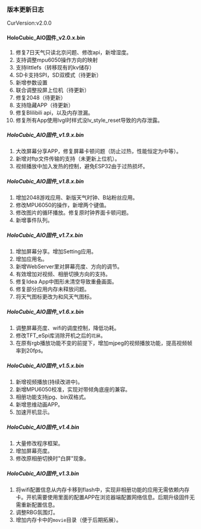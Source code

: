 ### 版本更新日志
CurVersion:v2.0.0

#### HoloCubic_AIO固件_v2.0.x.bin
1. 修复7日天气只读北京问题、修改api，新增湿度。
2. 支持调整mpu6050操作方向的映射
3. 支持littlefs（转移现有的kv储存）
4. SD卡支持SPI，SD双模式（待更新）
5. 新增参数设置
6. 联合调整投屏上位机（待更新）
7. 修复2048（待更新）
8. 支持隐藏APP（待更新）
9. 修复BIilibili api，以及内存泄漏。
10. 修复所有App使用lvgl时样式没lv_style_reset导致的内存泄露。

##### HoloCubic_AIO固件_v1.9.x.bin
1. 大改屏幕分享APP，修复屏幕卡顿问题（防止过热，性能恒定为中等）。
2. 新增对ftp文件传输的支持（未更新上位机）。
3. 视频播放中加入发热的控制，避免ESP32由于过热损坏。

##### HoloCubic_AIO固件_v1.8.x.bin
1. 增加2048游戏应用、新版天气时钟、B站粉丝应用。
2. 修改MPU6050的操作，新增两个键值。
3. 修改图片的循环播放。修复原时钟界面卡顿问题。
4. 新增事件队列。

##### HoloCubic_AIO固件_v1.7.x.bin
1. 增加屏幕分享。增加Setting应用。
2. 增加应用名。
3. 新增WebServer里对屏幕亮度、方向的调节。
4. 有效增加对视频、相册切换方向的支持。
5. 修复Idea App中图形未清空导致重叠画面。
6. 修复部分应用内存未释放问题。
7. 将天气图标更改为和风天气图标。

##### HoloCubic_AIO固件_v1.6.x.bin
1. 调整屏幕亮度、wifi的调度控制，降低功耗。
2. 修改TFT_eSpi库消除开机之后的`花屏`。
3. 在原有rgb播放功能不变的前提下，增加mjpeg的视频播放功能，提高视频帧率到20fps。

##### HoloCubic_AIO固件_v1.5.x.bin
1. 新增视频播放(持续改进中)。
2. 新增MPU6050校准，实现对带倾角底座的兼容。
3. 相册功能支持jpg、bin双格式。
4. 新增思维动画APP。
5. 加速开机显示。

##### HoloCubic_AIO固件_v1.4.bin
1. 大量修改程序框架。
2. 增加屏幕亮度。
3. 修改原相册切换时"白屏"现象。

##### HoloCubic_AIO固件_v1.3.bin
1. 将wifi配置信息从内存卡移到flash中，实现非相册功能的应用无需依赖内存卡。开机需要使用里面的配置APP在浏览器端配置网络信息。后期升级固件无需重新配置信息。
2. 调整RBG氛围灯。
3. 增加内存卡中的`movie`目录（便于后期拓展）。